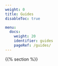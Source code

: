 ```yaml
---
weight: 0
title: Guides
disableToc: true

menu:
  docs:
    weight: 20
    identifier: guides
    pageRef: /guides/
---
```

{{% section %}}
